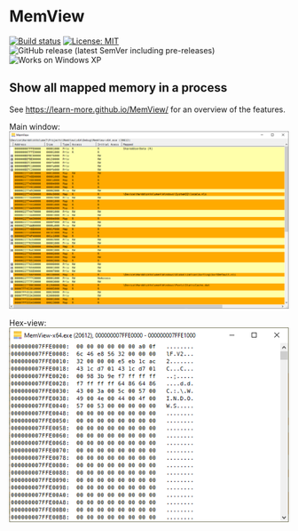 # MemView

[![Build status](https://ci.appveyor.com/api/projects/status/h8kuegl54ehd6jcm/branch/master?svg=true)](https://ci.appveyor.com/project/learn-more/memview/branch/master)
[![License: MIT](https://img.shields.io/badge/License-MIT-yellow.svg)](https://spdx.org/licenses/MIT)
![GitHub release (latest SemVer including pre-releases)](https://img.shields.io/github/v/release/learn-more/MemView?include_prereleases&sort=semver)
![Works on Windows XP](https://img.shields.io/badge/Works%20on-Windows%20XP-blue)


## Show all mapped memory in a process

See https://learn-more.github.io/MemView/ for an overview of the features.


Main window:
![Layout](docs/MemView.png)

Hex-view:
![Hexview](docs/MemView-hex.png)